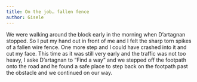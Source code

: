 ```yaml
---
title: On the job… fallen fence
author: Gisele
---
```


We were walking around the block early in the morning when D’artagnan stopped. So I put my hand out in front of me and I felt the sharp torn spikes of a fallen wire fence. One more step and I could have crashed into it and cut my face. This time as it was still very early and the traffic was not too heavy, I aske D’artagnan to “Find a way” and we stepped off the footpath onto the road and he found a safe place to step back on the footpath past the obstacle and we continued on our way.
